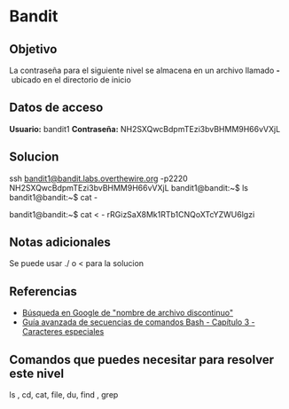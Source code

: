 # Bandit
## Objetivo
La contraseña para el siguiente nivel se almacena en un archivo llamado **-** ubicado en el directorio de inicio

## Datos de acceso
**Usuario:** bandit1
**Contraseña:** NH2SXQwcBdpmTEzi3bvBHMM9H66vVXjL

## Solucion
ssh bandit1@bandit.labs.overthewire.org -p2220
NH2SXQwcBdpmTEzi3bvBHMM9H66vVXjL
bandit1@bandit:~$ ls
bandit1@bandit:~$ cat -

bandit1@bandit:~$ cat < -
rRGizSaX8Mk1RTb1CNQoXTcYZWU6lgzi

## Notas adicionales
Se puede usar ./ o < para la solucion

## Referencias
-   [Búsqueda en Google de "nombre de archivo discontinuo"](https://www.google.com/search?q=dashed+filename)
-   [Guía avanzada de secuencias de comandos Bash - Capítulo 3 - Caracteres especiales](http://tldp.org/LDP/abs/html/special-chars.html)

## Comandos que puedes necesitar para resolver este nivel
ls , cd, cat, file, du, find , grep